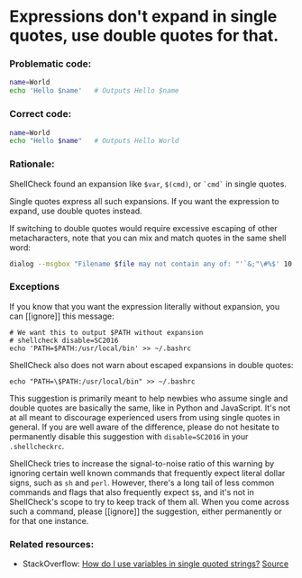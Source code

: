 # Expressions don't expand in single quotes, use double quotes for that.

### Problematic code:

```sh
name=World
echo 'Hello $name'   # Outputs Hello $name
```

### Correct code:

```sh
name=World
echo "Hello $name"   # Outputs Hello World
```

### Rationale:

ShellCheck found an expansion like `$var`, `$(cmd)`, or `` `cmd` `` in single quotes.

Single quotes express all such expansions. If you want the expression to expand, use double quotes instead. 

If switching to double quotes would require excessive escaping of other metacharacters, note that you can mix and match quotes in the same shell word:

```sh
dialog --msgbox "Filename $file may not contain any of: "'`&;"\#%$' 10 70
```

### Exceptions

If you know that you want the expression literally without expansion, you can [[ignore]] this message:

```
# We want this to output $PATH without expansion
# shellcheck disable=SC2016
echo 'PATH=$PATH:/usr/local/bin' >> ~/.bashrc
```

ShellCheck also does not warn about escaped expansions in double quotes:

```
echo "PATH=\$PATH:/usr/local/bin" >> ~/.bashrc
```

This suggestion is primarily meant to help newbies who assume single and double quotes are basically the same, like in Python and JavaScript. It's not at all meant to discourage experienced users from using single quotes in general. If you are well aware of the difference, please do not hesitate to permanently disable this suggestion with `disable=SC2016` in your `.shellcheckrc`. 

ShellCheck tries to increase the signal-to-noise ratio of this warning by ignoring certain well known commands that frequently expect literal dollar signs, such as `sh` and `perl`. However, there's a long tail of less common commands and flags that also frequently expect `$`s, and it's not in ShellCheck's scope to try to keep track of them all. When you come across such a command, please [[ignore]] the suggestion, either permanently or for that one instance.

### Related resources:

* StackOverflow: [How do I use variables in single quoted strings?](https://stackoverflow.com/questions/21192420/how-do-i-use-variables-in-single-quoted-strings)
[Source](https://github.com/koalaman/shellcheck/wiki/SC2016)

